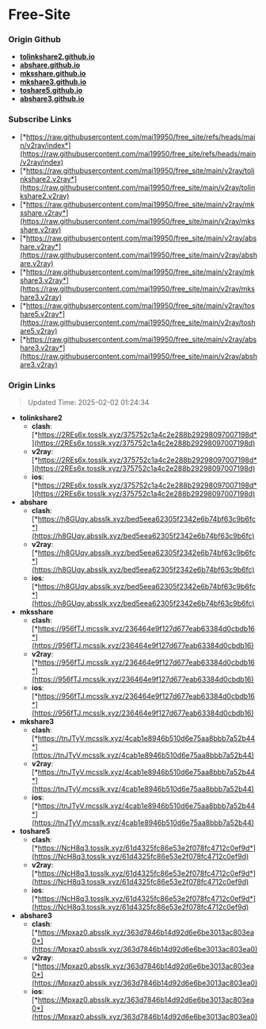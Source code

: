 # Free-Site

### Origin Github

- [**tolinkshare2.github.io**](https://github.com/tolinkshare2/tolinkshare2.github.io)
- [**abshare.github.io**](https://github.com/abshare/abshare.github.io)
- [**mksshare.github.io**](https://github.com/mksshare/mksshare.github.io)
- [**mkshare3.github.io**](https://github.com/mkshare3/mkshare3.github.io)
- [**toshare5.github.io**](https://github.com/toshare5/toshare5.github.io)
- [**abshare3.github.io**](https://github.com/abshare3/abshare3.github.io)

### Subscribe Links

- [*https://raw.githubusercontent.com/mai19950/free_site/refs/heads/main/v2ray/index*](https://raw.githubusercontent.com/mai19950/free_site/refs/heads/main/v2ray/index)
- [*https://raw.githubusercontent.com/mai19950/free_site/main/v2ray/tolinkshare2.v2ray*](https://raw.githubusercontent.com/mai19950/free_site/main/v2ray/tolinkshare2.v2ray)
- [*https://raw.githubusercontent.com/mai19950/free_site/main/v2ray/mksshare.v2ray*](https://raw.githubusercontent.com/mai19950/free_site/main/v2ray/mksshare.v2ray)
- [*https://raw.githubusercontent.com/mai19950/free_site/main/v2ray/abshare.v2ray*](https://raw.githubusercontent.com/mai19950/free_site/main/v2ray/abshare.v2ray)
- [*https://raw.githubusercontent.com/mai19950/free_site/main/v2ray/mkshare3.v2ray*](https://raw.githubusercontent.com/mai19950/free_site/main/v2ray/mkshare3.v2ray)
- [*https://raw.githubusercontent.com/mai19950/free_site/main/v2ray/toshare5.v2ray*](https://raw.githubusercontent.com/mai19950/free_site/main/v2ray/toshare5.v2ray)
- [*https://raw.githubusercontent.com/mai19950/free_site/main/v2ray/abshare3.v2ray*](https://raw.githubusercontent.com/mai19950/free_site/main/v2ray/abshare3.v2ray)

### Origin Links

> Updated Time: 2025-02-02 01:24:34

- **tolinkshare2**
  - **clash**: [*https://2REs6x.tosslk.xyz/375752c1a4c2e288b29298097007198d*](https://2REs6x.tosslk.xyz/375752c1a4c2e288b29298097007198d)
  - **v2ray**: [*https://2REs6x.tosslk.xyz/375752c1a4c2e288b29298097007198d*](https://2REs6x.tosslk.xyz/375752c1a4c2e288b29298097007198d)
  - **ios**: [*https://2REs6x.tosslk.xyz/375752c1a4c2e288b29298097007198d*](https://2REs6x.tosslk.xyz/375752c1a4c2e288b29298097007198d)
- **abshare**
  - **clash**: [*https://h8GUqy.absslk.xyz/bed5eea62305f2342e6b74bf63c9b6fc*](https://h8GUqy.absslk.xyz/bed5eea62305f2342e6b74bf63c9b6fc)
  - **v2ray**: [*https://h8GUqy.absslk.xyz/bed5eea62305f2342e6b74bf63c9b6fc*](https://h8GUqy.absslk.xyz/bed5eea62305f2342e6b74bf63c9b6fc)
  - **ios**: [*https://h8GUqy.absslk.xyz/bed5eea62305f2342e6b74bf63c9b6fc*](https://h8GUqy.absslk.xyz/bed5eea62305f2342e6b74bf63c9b6fc)
- **mksshare**
  - **clash**: [*https://956fTJ.mcsslk.xyz/236464e9f127d677eab63384d0cbdb16*](https://956fTJ.mcsslk.xyz/236464e9f127d677eab63384d0cbdb16)
  - **v2ray**: [*https://956fTJ.mcsslk.xyz/236464e9f127d677eab63384d0cbdb16*](https://956fTJ.mcsslk.xyz/236464e9f127d677eab63384d0cbdb16)
  - **ios**: [*https://956fTJ.mcsslk.xyz/236464e9f127d677eab63384d0cbdb16*](https://956fTJ.mcsslk.xyz/236464e9f127d677eab63384d0cbdb16)
- **mkshare3**
  - **clash**: [*https://tnJTyV.mcsslk.xyz/4cab1e8946b510d6e75aa8bbb7a52b44*](https://tnJTyV.mcsslk.xyz/4cab1e8946b510d6e75aa8bbb7a52b44)
  - **v2ray**: [*https://tnJTyV.mcsslk.xyz/4cab1e8946b510d6e75aa8bbb7a52b44*](https://tnJTyV.mcsslk.xyz/4cab1e8946b510d6e75aa8bbb7a52b44)
  - **ios**: [*https://tnJTyV.mcsslk.xyz/4cab1e8946b510d6e75aa8bbb7a52b44*](https://tnJTyV.mcsslk.xyz/4cab1e8946b510d6e75aa8bbb7a52b44)
- **toshare5**
  - **clash**: [*https://NcH8q3.tosslk.xyz/61d4325fc86e53e2f078fc4712c0ef9d*](https://NcH8q3.tosslk.xyz/61d4325fc86e53e2f078fc4712c0ef9d)
  - **v2ray**: [*https://NcH8q3.tosslk.xyz/61d4325fc86e53e2f078fc4712c0ef9d*](https://NcH8q3.tosslk.xyz/61d4325fc86e53e2f078fc4712c0ef9d)
  - **ios**: [*https://NcH8q3.tosslk.xyz/61d4325fc86e53e2f078fc4712c0ef9d*](https://NcH8q3.tosslk.xyz/61d4325fc86e53e2f078fc4712c0ef9d)
- **abshare3**
  - **clash**: [*https://Mpxaz0.absslk.xyz/363d7846b14d92d6e6be3013ac803ea0*](https://Mpxaz0.absslk.xyz/363d7846b14d92d6e6be3013ac803ea0)
  - **v2ray**: [*https://Mpxaz0.absslk.xyz/363d7846b14d92d6e6be3013ac803ea0*](https://Mpxaz0.absslk.xyz/363d7846b14d92d6e6be3013ac803ea0)
  - **ios**: [*https://Mpxaz0.absslk.xyz/363d7846b14d92d6e6be3013ac803ea0*](https://Mpxaz0.absslk.xyz/363d7846b14d92d6e6be3013ac803ea0)
